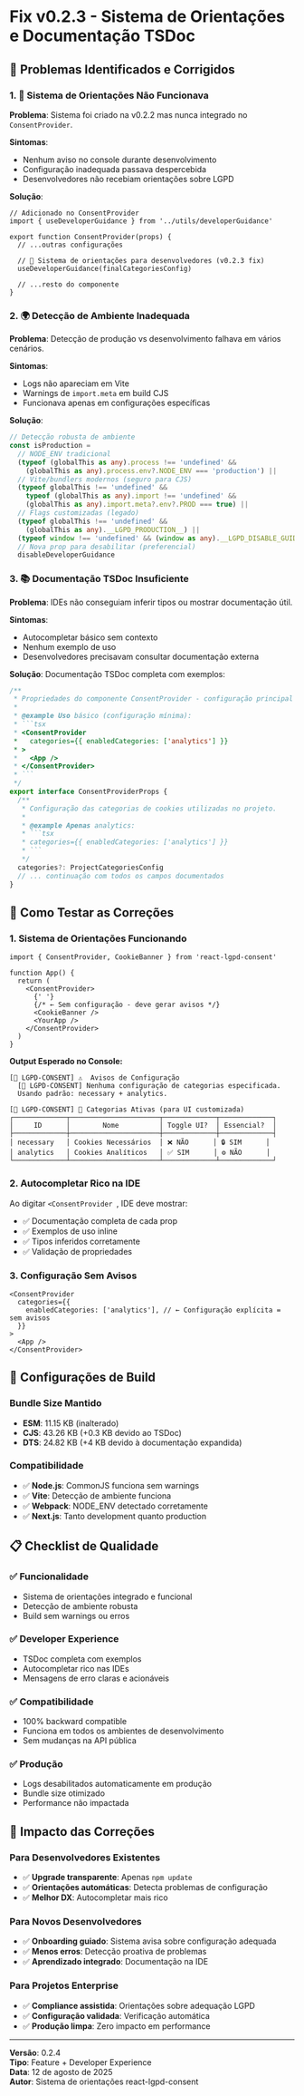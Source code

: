 # Fix v0.2.3 - Sistema de Orientações e Documentação TSDoc

## 🎯 **Problemas Identificados e Corrigidos**

### 1. 🚨 **Sistema de Orientações Não Funcionava**

**Problema**: Sistema foi criado na v0.2.2 mas nunca integrado no `ConsentProvider`.

**Sintomas**:

- Nenhum aviso no console durante desenvolvimento
- Configuração inadequada passava despercebida
- Desenvolvedores não recebiam orientações sobre LGPD

**Solução**:

```tsx
// Adicionado no ConsentProvider
import { useDeveloperGuidance } from '../utils/developerGuidance'

export function ConsentProvider(props) {
  // ...outras configurações

  // 🚨 Sistema de orientações para desenvolvedores (v0.2.3 fix)
  useDeveloperGuidance(finalCategoriesConfig)

  // ...resto do componente
}
```

### 2. 🌍 **Detecção de Ambiente Inadequada**

**Problema**: Detecção de produção vs desenvolvimento falhava em vários cenários.

**Sintomas**:

- Logs não apareciam em Vite
- Warnings de `import.meta` em build CJS
- Funcionava apenas em configurações específicas

**Solução**:

```typescript
// Detecção robusta de ambiente
const isProduction =
  // NODE_ENV tradicional
  (typeof (globalThis as any).process !== 'undefined' &&
    (globalThis as any).process.env?.NODE_ENV === 'production') ||
  // Vite/bundlers modernos (seguro para CJS)
  (typeof globalThis !== 'undefined' &&
    typeof (globalThis as any).import !== 'undefined' &&
    (globalThis as any).import.meta?.env?.PROD === true) ||
  // Flags customizadas (legado)
  (typeof globalThis !== 'undefined' &&
    (globalThis as any).__LGPD_PRODUCTION__) ||
  (typeof window !== 'undefined' && (window as any).__LGPD_DISABLE_GUIDANCE__) ||
  // Nova prop para desabilitar (preferencial)
  disableDeveloperGuidance
```

### 3. 📚 **Documentação TSDoc Insuficiente**

**Problema**: IDEs não conseguiam inferir tipos ou mostrar documentação útil.

**Sintomas**:

- Autocompletar básico sem contexto
- Nenhum exemplo de uso
- Desenvolvedores precisavam consultar documentação externa

**Solução**: Documentação TSDoc completa com exemplos:

````typescript
/**
 * Propriedades do componente ConsentProvider - configuração principal da biblioteca.
 *
 * @example Uso básico (configuração mínima):
 * ```tsx
 * <ConsentProvider
 *   categories={{ enabledCategories: ['analytics'] }}
 * >
 *   <App />
 * </ConsentProvider>
 * ```
 */
export interface ConsentProviderProps {
  /**
   * Configuração das categorias de cookies utilizadas no projeto.
   *
   * @example Apenas analytics:
   * ```tsx
   * categories={{ enabledCategories: ['analytics'] }}
   * ```
   */
  categories?: ProjectCategoriesConfig
  // ... continuação com todos os campos documentados
}
````

## 🧪 **Como Testar as Correções**

### 1. Sistema de Orientações Funcionando

```tsx
import { ConsentProvider, CookieBanner } from 'react-lgpd-consent'

function App() {
  return (
    <ConsentProvider>
      {' '}
      {/* ← Sem configuração - deve gerar avisos */}
      <CookieBanner />
      <YourApp />
    </ConsentProvider>
  )
}
```

**Output Esperado no Console:**

```
[🍪 LGPD-CONSENT] ⚠️  Avisos de Configuração
  [🍪 LGPD-CONSENT] Nenhuma configuração de categorias especificada.
  Usando padrão: necessary + analytics.

[🍪 LGPD-CONSENT] 🔧 Categorias Ativas (para UI customizada)
┌─────────────┬──────────────────────┬─────────────┬─────────────┐
│     ID      │        Nome          │ Toggle UI?  │ Essencial?  │
├─────────────┼──────────────────────┼─────────────┼─────────────┤
│ necessary   │ Cookies Necessários  │ ❌ NÃO      │ 🔒 SIM      │
│ analytics   │ Cookies Analíticos   │ ✅ SIM      │ ⚙️ NÃO      │
└─────────────┴──────────────────────┴─────────────┴─────────────┘
```

### 2. Autocompletar Rico na IDE

Ao digitar `<ConsentProvider `, IDE deve mostrar:

- ✅ Documentação completa de cada prop
- ✅ Exemplos de uso inline
- ✅ Tipos inferidos corretamente
- ✅ Validação de propriedades

### 3. Configuração Sem Avisos

```tsx
<ConsentProvider
  categories={{
    enabledCategories: ['analytics'], // ← Configuração explícita = sem avisos
  }}
>
  <App />
</ConsentProvider>
```

## 🔧 **Configurações de Build**

### Bundle Size Mantido

- **ESM**: 11.15 KB (inalterado)
- **CJS**: 43.26 KB (+0.3 KB devido ao TSDoc)
- **DTS**: 24.82 KB (+4 KB devido à documentação expandida)

### Compatibilidade

- ✅ **Node.js**: CommonJS funciona sem warnings
- ✅ **Vite**: Detecção de ambiente funciona
- ✅ **Webpack**: NODE_ENV detectado corretamente
- ✅ **Next.js**: Tanto development quanto production

## 📋 **Checklist de Qualidade**

### ✅ **Funcionalidade**

- Sistema de orientações integrado e funcional
- Detecção de ambiente robusta
- Build sem warnings ou erros

### ✅ **Developer Experience**

- TSDoc completa com exemplos
- Autocompletar rico nas IDEs
- Mensagens de erro claras e acionáveis

### ✅ **Compatibilidade**

- 100% backward compatible
- Funciona em todos os ambientes de desenvolvimento
- Sem mudanças na API pública

### ✅ **Produção**

- Logs desabilitados automaticamente em produção
- Bundle size otimizado
- Performance não impactada

## 🎯 **Impacto das Correções**

### Para Desenvolvedores Existentes

- ✅ **Upgrade transparente**: Apenas `npm update`
- ✅ **Orientações automáticas**: Detecta problemas de configuração
- ✅ **Melhor DX**: Autocompletar mais rico

### Para Novos Desenvolvedores

- ✅ **Onboarding guiado**: Sistema avisa sobre configuração adequada
- ✅ **Menos erros**: Detecção proativa de problemas
- ✅ **Aprendizado integrado**: Documentação na IDE

### Para Projetos Enterprise

- ✅ **Compliance assistida**: Orientações sobre adequação LGPD
- ✅ **Configuração validada**: Verificação automática
- ✅ **Produção limpa**: Zero impacto em performance

---

**Versão**: 0.2.4  
**Tipo**: Feature + Developer Experience  
**Data**: 12 de agosto de 2025  
**Autor**: Sistema de orientações react-lgpd-consent
